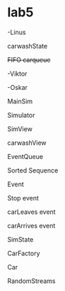 # lab5

-Linus

carwashState 

<strike>FIFO carqueue</strike>




-Viktor

-Oskar



MainSim

Simulator

SimView

carwashView

EventQueue

Sorted Sequence

Event 

Stop event 

carLeaves event 

carArrives event 

SimState 

CarFactory 

Car 

RandomStreams 

